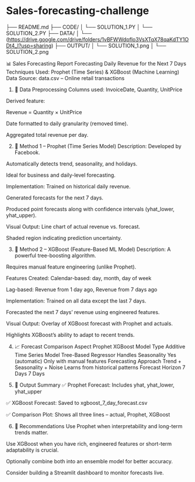 # Sales-forecasting-challenge
├── README.md
├── CODE/
│   └── SOLUTION_1.PY
│   └── SOLUTION_2.PY
├── DATA/
│   └── (https://drive.google.com/drive/folders/1vBFWWdpflo3VsXTqX78qaKdTY1ODt4_I?usp=sharing)
├── OUTPUT/
│   └── SOLUTION_1.png
│   └── SOLUTION_2.png


📊 Sales Forecasting Report
Forecasting Daily Revenue for the Next 7 Days
Techniques Used: Prophet (Time Series) & XGBoost (Machine Learning)
Data Source: data.csv – Online retail transactions

1. 🧹 Data Preprocessing
Columns used: InvoiceDate, Quantity, UnitPrice

Derived feature:

Revenue = Quantity × UnitPrice

Date formatted to daily granularity (removed time).

Aggregated total revenue per day.

2. 🔮 Method 1 – Prophet (Time Series Model)
Description:
Developed by Facebook.

Automatically detects trend, seasonality, and holidays.

Ideal for business and daily-level forecasting.

Implementation:
Trained on historical daily revenue.

Generated forecasts for the next 7 days.

Produced point forecasts along with confidence intervals (yhat_lower, yhat_upper).

Visual Output:
Line chart of actual revenue vs. forecast.

Shaded region indicating prediction uncertainty.

3. 🤖 Method 2 – XGBoost (Feature-Based ML Model)
Description:
A powerful tree-boosting algorithm.

Requires manual feature engineering (unlike Prophet).

Features Created:
Calendar-based: day, month, day of week

Lag-based: Revenue from 1 day ago, Revenue from 7 days ago

Implementation:
Trained on all data except the last 7 days.

Forecasted the next 7 days’ revenue using engineered features.

Visual Output:
Overlay of XGBoost forecast with Prophet and actuals.

Highlights XGBoost’s ability to adapt to recent trends.

4. 📈 Forecast Comparison
Aspect	Prophet	XGBoost
Model Type	Additive Time Series Model	Tree-Based Regressor
Handles Seasonality	Yes (automatic)	Only with manual features
Forecasting Approach	Trend + Seasonality + Noise	Learns from historical patterns
Forecast Horizon	7 Days	7 Days

5. 📁 Output Summary
✅ Prophet Forecast: Includes yhat, yhat_lower, yhat_upper

✅ XGBoost Forecast: Saved to xgboost_7_day_forecast.csv

✅ Comparison Plot: Shows all three lines – actual, Prophet, XGBoost

6. 📌 Recommendations
Use Prophet when interpretability and long-term trends matter.

Use XGBoost when you have rich, engineered features or short-term adaptability is crucial.

Optionally combine both into an ensemble model for better accuracy.

Consider building a Streamlit dashboard to monitor forecasts live.
